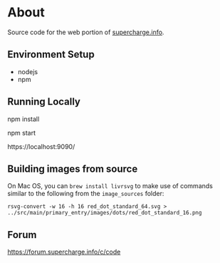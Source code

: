 # About

Source code for the web portion of [supercharge.info](https://supercharge.info).

## Environment Setup

* nodejs
* npm


## Running Locally

npm install

npm start

https://localhost:9090/

## Building images from source

On Mac OS, you can `brew install livrsvg` to make use of commands similar to the following from the `image_sources` folder:

```
rsvg-convert -w 16 -h 16 red_dot_standard_64.svg > ../src/main/primary_entry/images/dots/red_dot_standard_16.png
```

## Forum

https://forum.supercharge.info/c/code